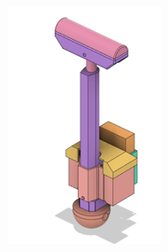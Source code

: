 



![Figure 5 Modèle numérique 3D du cric motorisé conçu par Nicolas Sicard en 2022 chez Rupico.](media/Pasted%20image%2020230416164232.png)